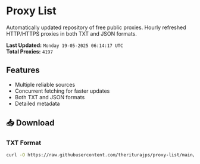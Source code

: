 # Proxy List

Automatically updated repository of free public proxies. Hourly refreshed HTTP/HTTPS proxies in both TXT and JSON formats.

**Last Updated:** `Monday 19-05-2025 06:14:17 UTC`  
**Total Proxies:** `4197`

## Features
- Multiple reliable sources
- Concurrent fetching for faster updates
- Both TXT and JSON formats
- Detailed metadata

## 📥 Download

### TXT Format
```bash
curl -O https://raw.githubusercontent.com/theriturajps/proxy-list/main/proxies.txt